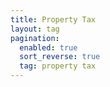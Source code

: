 ```yaml
---
title: Property Tax
layout: tag
pagination:
  enabled: true
  sort_reverse: true
  tag: property tax
---
```


